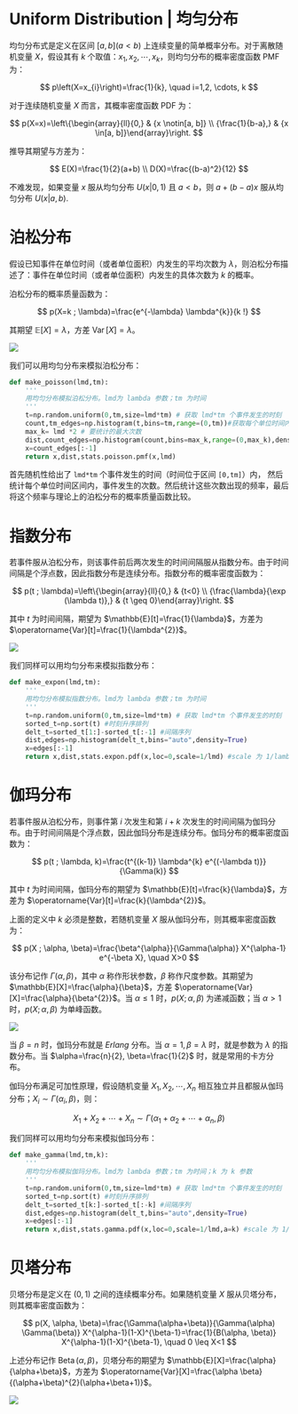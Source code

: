 # Uniform Distribution | 均匀分布

均匀分布式是定义在区间 $[a,b] (a<b)$ 上连续变量的简单概率分布。对于离散随机变量 $X$，假设其有 $k$ 个取值：$x_{1}, x_{2}, \cdots, x_{k}$，则均匀分布的概率密度函数 PMF 为：

$$
p\left(X=x_{i}\right)=\frac{1}{k}, \quad i=1,2, \cdots, k
$$

对于连续随机变量 $X$ 而言，其概率密度函数 PDF 为：

$$
p(X=x)=\left\{\begin{array}{ll}{0,} & {x \notin[a, b]} \\ {\frac{1}{b-a},} & {x \in[a, b]}\end{array}\right.
$$

推导其期望与方差为：

$$
E(X)=\frac{1}{2}(a+b) \\
D(X)=\frac{(b-a)^2}{12}
$$

不难发现，如果变量 $x$ 服从均匀分布 $U(x|0,1)$ 且 $a<b$，则 $a+(b-a)x$ 服从均匀分布 $U(x|a,b)$.

# 泊松分布

假设已知事件在单位时间（或者单位面积）内发生的平均次数为 $\lambda$，则泊松分布描述了：事件在单位时间（或者单位面积）内发生的具体次数为 $k$ 的概率。

泊松分布的概率质量函数为：

$$
p(X=k ; \lambda)=\frac{e^{-\lambda} \lambda^{k}}{k !}
$$

其期望 $\mathbb{E}[X]=\lambda$，方差 $\operatorname{Var}[X]=\lambda$。

![](https://assets.ng-tech.icu/item/20230522112338.png)

我们可以用均匀分布来模拟泊松分布：

```py
def make_poisson(lmd,tm):
    '''
    用均匀分布模拟泊松分布。lmd为 lambda 参数；tm 为时间
    '''
    t=np.random.uniform(0,tm,size=lmd*tm) # 获取 lmd*tm 个事件发生的时刻
    count,tm_edges=np.histogram(t,bins=tm,range=(0,tm))#获取每个单位时间内，事件发生的次数
    max_k= lmd *2 # 要统计的最大次数
    dist,count_edges=np.histogram(count,bins=max_k,range=(0,max_k),density=True)
    x=count_edges[:-1]
    return x,dist,stats.poisson.pmf(x,lmd)
```

首先随机性给出了 `lmd*tm` 个事件发生的时间（时间位于区间 `[0,tm]`）内，
然后统计每个单位时间区间内，事件发生的次数。然后统计这些次数出现的频率，最后将这个频率与理论上的泊松分布的概率质量函数比较。

# 指数分布

若事件服从泊松分布，则该事件前后两次发生的时间间隔服从指数分布。由于时间间隔是个浮点数，因此指数分布是连续分布。指数分布的概率密度函数为：

$$
p(t ; \lambda)=\left\{\begin{array}{ll}{0,} & {t<0} \\ {\frac{\lambda}{\exp (\lambda t)},} & {t \geq 0}\end{array}\right.
$$

其中 $t$ 为时间间隔，期望为 $\mathbb{E}[t]=\frac{1}{\lambda}$，方差为 $\operatorname{Var}[t]=\frac{1}{\lambda^{2}}$。

![](https://assets.ng-tech.icu/item/20230522112359.png)

我们同样可以用均匀分布来模拟指数分布：

```py
def make_expon(lmd,tm):
    '''
    用均匀分布模拟指数分布。lmd为 lambda 参数；tm 为时间
    '''
    t=np.random.uniform(0,tm,size=lmd*tm) # 获取 lmd*tm 个事件发生的时刻
    sorted_t=np.sort(t) #时刻升序排列
    delt_t=sorted_t[1:]-sorted_t[:-1] #间隔序列
    dist,edges=np.histogram(delt_t,bins="auto",density=True)
    x=edges[:-1]
    return x,dist,stats.expon.pdf(x,loc=0,scale=1/lmd) #scale 为 1/lambda
```

# 伽玛分布

若事件服从泊松分布，则事件第 $i$ 次发生和第 $i + k$ 次发生的时间间隔为伽玛分布。由于时间间隔是个浮点数，因此伽玛分布是连续分布。伽玛分布的概率密度函数为：

$$
p(t ; \lambda, k)=\frac{t^{(k-1)} \lambda^{k} e^{(-\lambda t)}}{\Gamma(k)}
$$

其中 $t$ 为时间间隔，伽玛分布的期望为 $\mathbb{E}[t]=\frac{k}{\lambda}$，方差为 $\operatorname{Var}[t]=\frac{k}{\lambda^{2}}$。

上面的定义中 $k$ 必须是整数，若随机变量 $X$ 服从伽玛分布，则其概率密度函数为：

$$
p(X ; \alpha, \beta)=\frac{\beta^{\alpha}}{\Gamma(\alpha)} X^{\alpha-1} e^{-\beta X}, \quad X>0
$$

该分布记作 $\Gamma(\alpha, \beta)$，其中 $\alpha$ 称作形状参数，$\beta$ 称作尺度参数。其期望为 $\mathbb{E}[X]=\frac{\alpha}{\beta}$，方差 $\operatorname{Var}[X]=\frac{\alpha}{\beta^{2}}$。当 $\alpha \leq 1$ 时，$p(X ; \alpha, \beta)$ 为递减函数；当 $\alpha>1$ 时，$p(X ; \alpha, \beta)$ 为单峰函数。

![](https://assets.ng-tech.icu/item/20230522112118.png)

当 $\beta=n$ 时，伽玛分布就是 $Erlang$ 分布。当 $\alpha=1, \beta=\lambda$ 时，就是参数为 $\lambda$ 的指数分布。当 $\alpha=\frac{n}{2}, \beta=\frac{1}{2}$ 时，就是常用的卡方分布。

伽玛分布满足可加性原理，假设随机变量 $X_{1}, X_{2}, \cdots, X_{n}$ 相互独立并且都服从伽玛分布；$X_{i} \sim \Gamma\left(\alpha_{i}, \beta\right)$，则：

$$
X_{1}+X_{2}+\cdots+X_{n} \sim \Gamma\left(\alpha_{1}+\alpha_{2}+\cdots+\alpha_{n}, \beta\right)
$$

我们同样可以用均匀分布来模拟伽玛分布：

```py
def make_gamma(lmd,tm,k):
    '''
    用均匀分布模拟伽玛分布。lmd为 lambda 参数；tm 为时间；k 为 k 参数
    '''
    t=np.random.uniform(0,tm,size=lmd*tm) # 获取 lmd*tm 个事件发生的时刻
    sorted_t=np.sort(t) #时刻升序排列
    delt_t=sorted_t[k:]-sorted_t[:-k] #间隔序列
    dist,edges=np.histogram(delt_t,bins="auto",density=True)
    x=edges[:-1]
    return x,dist,stats.gamma.pdf(x,loc=0,scale=1/lmd,a=k) #scale 为 1/lambda,a 为 k
```

# 贝塔分布

贝塔分布是定义在 $(0,1)$ 之间的连续概率分布。如果随机变量 $X$ 服从贝塔分布，则其概率密度函数为：

$$
p(X, \alpha, \beta)=\frac{\Gamma(\alpha+\beta)}{\Gamma(\alpha) \Gamma(\beta)} X^{\alpha-1}(1-X)^{\beta-1}=\frac{1}{B(\alpha, \beta)} X^{\alpha-1}(1-X)^{\beta-1}, \quad 0 \leq X<1
$$

上述分布记作 $\operatorname{Beta}(\alpha, \beta)$，贝塔分布的期望为 $\mathbb{E}[X]=\frac{\alpha}{\alpha+\beta}$，方差为 $\operatorname{Var}[X]=\frac{\alpha \beta}{(\alpha+\beta)^{2}(\alpha+\beta+1)}$。

![](https://assets.ng-tech.icu/item/20230417210102.png)

